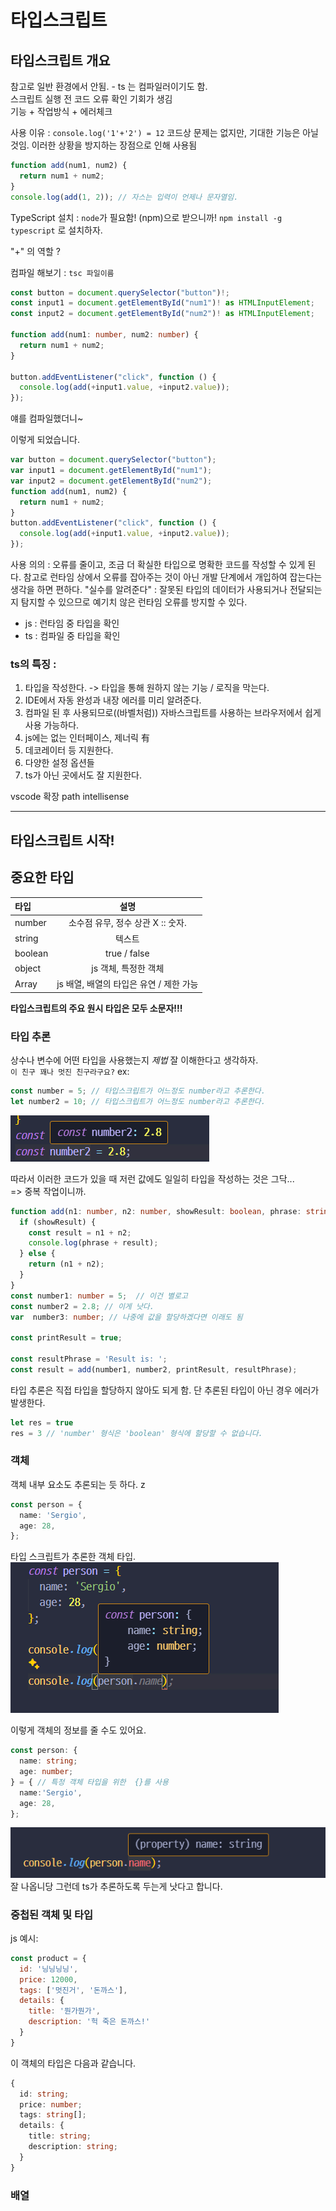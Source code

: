 # 타입스크립트

## 타입스크립트 개요

참고로 일반 환경에서 안됨. - ts 는 컴파일러이기도 함.  
스크립트 실행 전 코드 오류 확인 기회가 생김  
기능 + 작업방식 + 에러체크

사용 이유 :
`console.log('1'+'2') = 12` 코드상 문제는 없지만, 기대한 기능은 아닐것임. 이러한 상황을 방지하는 장점으로 인해 사용됨

```js
function add(num1, num2) {
  return num1 + num2;
}
console.log(add(1, 2)); // 자스는 입력이 언제나 문자열임.
```

TypeScript 설치 :
`node`가 필요함! (npm)으로 받으니까!
`npm install -g typescript` 로 설치하자.

"+" 의 역할 ?

컴파일 해보기 :
`tsc 파일이름`

```ts
const button = document.querySelector("button")!;
const input1 = document.getElementById("num1")! as HTMLInputElement;
const input2 = document.getElementById("num2")! as HTMLInputElement;

function add(num1: number, num2: number) {
  return num1 + num2;
}

button.addEventListener("click", function () {
  console.log(add(+input1.value, +input2.value));
});
```

얘를 컴파일했더니~

이렇게 되었습니다.

```js
var button = document.querySelector("button");
var input1 = document.getElementById("num1");
var input2 = document.getElementById("num2");
function add(num1, num2) {
  return num1 + num2;
}
button.addEventListener("click", function () {
  console.log(add(+input1.value, +input2.value));
});
```

사용 의의 : 오류를 줄이고, 조금 더 확실한 타입으로 명확한 코드를 작성할 수 있게 된다.
참고로 런타임 상에서 오류를 잡아주는 것이 아닌 개발 단계에서 개입하여 잡는다는 생각을 하면 편하다. "실수를 알려준다"
: 잘못된 타입의 데이터가 사용되거나 전달되는지 탐지할 수 있으므로 예기치 않은 런타임 오류를 방지할 수 있다.
- js : 런타임 중 타입을 확인
- ts : 컴파일 중 타입을 확인
### ts의 특징 :

1. 타입을 작성한다. -> 타입을 통해 원하지 않는 기능 / 로직을 막는다.
2. IDE에서 자동 완성과 내장 에러를 미리 알려준다.
3. 컴파일 된 후 사용되므로((바벨처럼)) 자바스크립트를 사용하는 브라우저에서 쉽게 사용 가능하다.
4. js에는 없는 인터페이스, 제너릭 有
5. 데코레이터 등 지원한다.
6. 다양한 설정 옵션들
7. ts가 아닌 곳에서도 잘 지원한다.

vscode 확장 path intellisense

---

## 타입스크립트 시작!

## 중요한 타입

| 타입    |               설명                |
| :------ | :-------------------------------: |
| number  | 소수점 유무, 정수 상관 X :: 숫자. |
| string  |              텍스트               |
| boolean |           true / false            |
| object | js 객체, 특정한 객체 | 
| Array | js 배열, 배열의 타입은 유연 / 제한 가능 |

**타입스크립트의 주요 원시 타입은 모두 소문자!!!**

### 타입 추론

상수나 변수에 어떤 타입을 사용했는지 _제법_ 잘 이해한다고 생각하자.   
`이 친구 꽤나 멋진 친구라구요?`
ex:

```ts
const number = 5; // 타입스크립트가 어느정도 number라고 추론한다.
let number2 = 10; // 타입스크립트가 어느정도 number라고 추론한다.
```

![alt text](Inference.png)

따라서 이러한 코드가 있을 때 저런 값에도 일일히 타입을 작성하는 것은 그닥...  
=> 중복 작업이니까.
```ts
function add(n1: number, n2: number, showResult: boolean, phrase: string) {
  if (showResult) {
    const result = n1 + n2;
    console.log(phrase + result);
  } else {
    return (n1 + n2);
  }
}
const number1: number = 5;  // 이건 별로고
const number2 = 2.8; // 이게 낫다.
var  number3: number; // 나중에 값을 할당하겠다면 이래도 됨

const printResult = true;

const resultPhrase = 'Result is: ';
const result = add(number1, number2, printResult, resultPhrase);

```
타입 추론은 직접 타입을 할당하지 않아도 되게 함. 단 추론된 타입이 아닌 경우 에러가 발생한다.
```ts
let res = true
res = 3 // 'number' 형식은 'boolean' 형식에 할당할 수 없습니다.
```
### 객체
객체 내부 요소도 추론되는 듯 하다.  z
```ts
const person = {
  name: 'Sergio',
  age: 28,
};
```
타입 스크립트가 추론한 객체 타입.
![alt text](Inference2.png)  


 이렇게 객체의 정보를 줄 수도 있어요.
```ts
const person: {
  name: string;
  age: number;
} = { // 특정 객체 타입을 위한  {}를 사용
  name:'Sergio',
  age: 28,
};
```
![alt text](object.png)  
잘 나옵니당 그런데 ts가 추론하도록 두는게 낫다고 합니다.

### 중첩된 객체 및 타입

js 예시: 
```js
const product = {
  id: '닝닝닝닝',
  price: 12000,
  tags: ['멋진거', '돈까스'],
  details: {
    title: '뭔가뭔가',
    description: '헉 죽은 돈까스!'
  }
}
```

이 객체의 타입은 다음과 같습니다.

```ts
{
  id: string;
  price: number;
  tags: string[];
  details: {
    title: string;
    description: string;
  }
}
```
### 배열